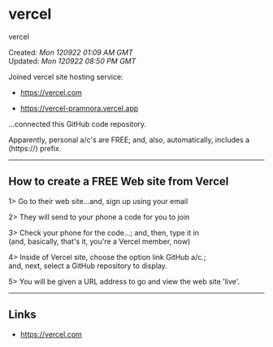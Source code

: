 # vercel
vercel

Created: *Mon 120922 01:09 AM GMT*  
Updated: *Mon 120922 08:50 PM GMT*

Joined vercel site hosting service:

- https://vercel.com

- https://vercel-pramnora.vercel.app

...connected this GitHub code repository.

Apparently, personal a/c's are FREE; and, also, automatically, includes a (https://) prefix.

-----

## How to create a FREE Web site from Vercel

1> Go to their web site...and, sign up using your email  

2> They will send to your phone a code for you to join   

3> Check your phone for the code...; and, then, type it in   
   (and, basically, that's it, you're a Vercel member, now)  

4> Inside of Vercel site, choose the option link GitHub a/c.;  
   and, next, select a GitHub repository to display.  

5> You will be given a URL address to go and view the web site 'live'.  

-----

## Links

- https://vercel.com  
